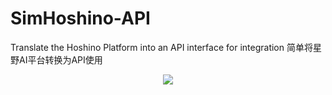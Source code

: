 # SimHoshino-API
Translate the Hoshino Platform into an API interface for integration 简单将星野AI平台转换为API使用

<p align="center">
<img src="[https://docs.langbot.app/social_zh.png](https://github.com/TwperBody/SimHoshino-API/)"/>
</a>
